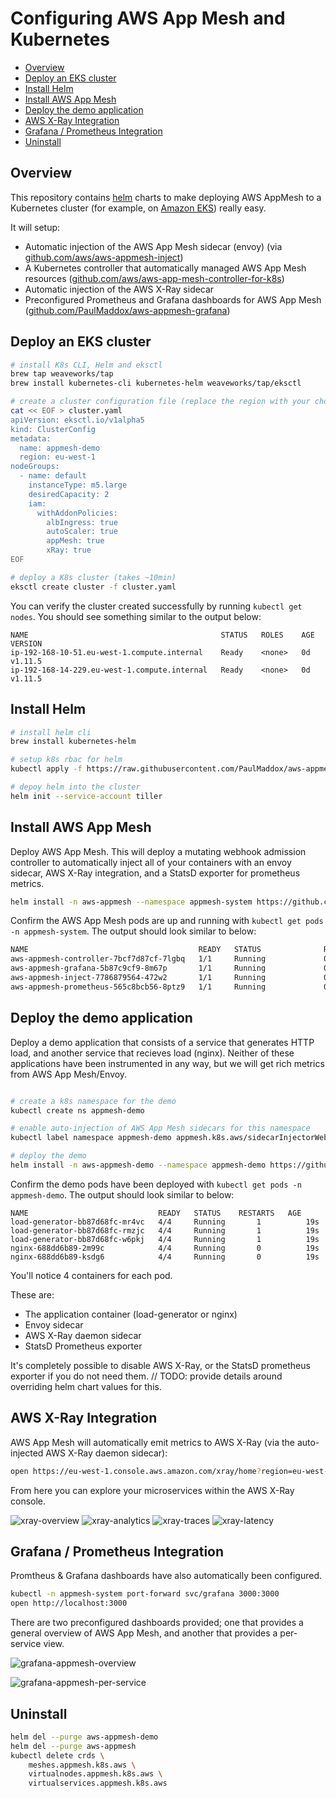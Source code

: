 # Configuring AWS App Mesh and Kubernetes
- [Overview](#overview)
- [Deploy an EKS cluster](#deploy-an-eks-cluster)
- [Install Helm](#install-helm)
- [Install AWS App Mesh](#install-aws-app-mesh)
- [Deploy the demo application](#deploy-the-demo-application)
- [AWS X-Ray Integration](#aws-x-ray-integration)
- [Grafana / Prometheus Integration](#grafana--prometheus-integration)
- [Uninstall](#uninstall)

## Overview

This repository contains [helm](https://helm.sh) charts to make deploying AWS AppMesh to a Kubernetes cluster (for example, on [Amazon EKS](https://aws.amazon.com/eks/)) really easy. 

It will setup:

 - Automatic injection of the AWS App Mesh sidecar (envoy) (via [github.com/aws/aws-appmesh-inject](https://github.com/aws/aws-app-mesh-inject)) 
 - A Kubernetes controller that automatically managed AWS App Mesh resources ([github.com/aws/aws-app-mesh-controller-for-k8s](https://github.com/aws/aws-app-mesh-controller-for-k8s))
 - Automatic injection of the AWS X-Ray sidecar
 - Preconfigured Prometheus and Grafana dashboards for AWS App Mesh ([github.com/PaulMaddox/aws-appmesh-grafana](https://github.com/PaulMaddox/aws-appmesh-grafana))

## Deploy an EKS cluster

```bash
# install K8s CLI, Helm and eksctl
brew tap weaveworks/tap
brew install kubernetes-cli kubernetes-helm weaveworks/tap/eksctl

# create a cluster configuration file (replace the region with your choice)
cat << EOF > cluster.yaml
apiVersion: eksctl.io/v1alpha5
kind: ClusterConfig
metadata:
  name: appmesh-demo
  region: eu-west-1
nodeGroups:
  - name: default
    instanceType: m5.large
    desiredCapacity: 2
    iam:
      withAddonPolicies:
        albIngress: true
        autoScaler: true
        appMesh: true
        xRay: true
EOF

# deploy a K8s cluster (takes ~10min)
eksctl create cluster -f cluster.yaml
```

You can verify the cluster created successfully by running `kubectl get nodes`. You should see something similar to the output below:

```
NAME                                           STATUS   ROLES    AGE   VERSION
ip-192-168-10-51.eu-west-1.compute.internal    Ready    <none>   0d   v1.11.5
ip-192-168-14-229.eu-west-1.compute.internal   Ready    <none>   0d   v1.11.5
```

## Install Helm

```bash
# install helm cli
brew install kubernetes-helm

# setup k8s rbac for helm
kubectl apply -f https://raw.githubusercontent.com/PaulMaddox/aws-appmesh-helm/master/scripts/helm-rbac.yaml

# depoy helm into the cluster
helm init --service-account tiller
```

## Install AWS App Mesh

Deploy AWS App Mesh. This will deploy a mutating webhook admission controller to automatically inject all of your containers with an envoy sidecar, AWS X-Ray integration, and a StatsD exporter for prometheus metrics.

```bash
helm install -n aws-appmesh --namespace appmesh-system https://github.com/PaulMaddox/aws-appmesh-helm/releases/latest/download/aws-appmesh.tgz
```

Confirm the AWS App Mesh pods are up and running with `kubectl get pods -n appmesh-system`. The output should look similar to below:

```bash
NAME                                      READY   STATUS              RESTARTS   AGE
aws-appmesh-controller-7bcf7d87cf-7lgbq   1/1     Running             0          1m
aws-appmesh-grafana-5b87c9cf9-8m67p       1/1     Running             0          1m
aws-appmesh-inject-7786879564-472w2       1/1     Running             0          1m
aws-appmesh-prometheus-565c8bcb56-8ptz9   1/1     Running             0          1m
```

## Deploy the demo application

Deploy a demo application that consists of a service that generates HTTP load, and another service that recieves load (nginx). Neither of these applications have been instrumented in any way, but we will get rich metrics from AWS App Mesh/Envoy. 

```bash

# create a k8s namespace for the demo
kubectl create ns appmesh-demo

# enable auto-injection of AWS App Mesh sidecars for this namespace
kubectl label namespace appmesh-demo appmesh.k8s.aws/sidecarInjectorWebhook=enabled

# deploy the demo
helm install -n aws-appmesh-demo --namespace appmesh-demo https://github.com/PaulMaddox/aws-appmesh-helm/releases/latest/download/aws-appmesh-demo.tgz

```

Confirm the demo pods have been deployed with `kubectl get pods -n appmesh-demo`. The output should look similar to below:

```
NAME                             READY   STATUS    RESTARTS   AGE
load-generator-bb87d68fc-mr4vc   4/4     Running       1          19s
load-generator-bb87d68fc-rmzjc   4/4     Running       1          19s
load-generator-bb87d68fc-w6pkj   4/4     Running       1          19s
nginx-688dd6b89-2m99c            4/4     Running       0          19s
nginx-688dd6b89-ksdg6            4/4     Running       0          19s
```

You'll notice 4 containers for each pod. 

These are:

 - The application container (load-generator or nginx)
 - Envoy sidecar
 - AWS X-Ray daemon sidecar
 - StatsD Prometheus exporter

It's completely possible to disable AWS X-Ray, or the StatsD prometheus exporter if you do not need them. // TODO: provide details around overriding helm chart values for this.

## AWS X-Ray Integration

AWS App Mesh will automatically emit metrics to AWS X-Ray (via the auto-injected AWS X-Ray daemon sidecar):

```bash
open https://eu-west-1.console.aws.amazon.com/xray/home?region=eu-west-1#/service-map
```

From here you can explore your microservices within the AWS X-Ray console.

![xray-overview](images/xray-overview.png)
![xray-analytics](images/xray-analytics.png)
![xray-traces](images/xray-traces.png)
![xray-latency](images/xray-latency.png)

## Grafana / Prometheus Integration

Promtheus & Grafana dashboards have also automatically been configured.

```bash
kubectl -n appmesh-system port-forward svc/grafana 3000:3000
open http://localhost:3000
```

There are two preconfigured dashboards provided; one that provides a general overview of AWS App Mesh, and another that provides a per-service view. 

![grafana-appmesh-overview](images/appmesh-dashboard-overview.png)

![grafana-appmesh-per-service](images/appmesh-dashboard-per-service.png)

## Uninstall

```bash
helm del --purge aws-appmesh-demo
helm del --purge aws-appmesh
kubectl delete crds \
    meshes.appmesh.k8s.aws \
    virtualnodes.appmesh.k8s.aws \
    virtualservices.appmesh.k8s.aws
```
